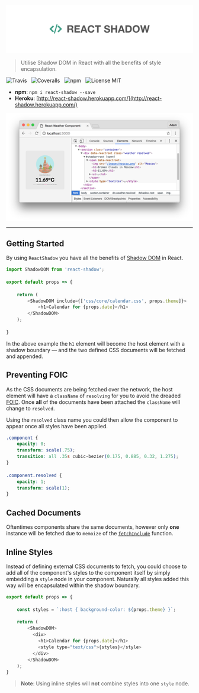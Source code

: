 ![ReactShadow](media/logo.png)

> Utilise Shadow DOM in React with all the benefits of style encapsulation.

![Travis](http://img.shields.io/travis/Wildhoney/ReactShadow.svg?style=flat-square)
&nbsp;
![Coveralls](https://img.shields.io/coveralls/Wildhoney/ReactShadow.svg?style=flat-square)
&nbsp;
![npm](http://img.shields.io/npm/v/react-shadow.svg?style=flat-square)
&nbsp;
![License MIT](https://img.shields.io/badge/license-MIT-lightgrey.svg?style=flat-square)

* **npm**: `npm i react-shadow --save`
* **Heroku**: [http://react-shadow.herokuapp.com/](http://react-shadow.herokuapp.com/)

![Screenshot](media/screenshot.png)

---

## Getting Started

By using `ReactShadow` you have all the benefits of [Shadow DOM](https://www.w3.org/TR/shadow-dom/) in React.

```javascript
import ShadowDOM from 'react-shadow';

export default props => {

    return (
        <ShadowDOM include={['css/core/calendar.css', props.theme]}>
            <h1>Calendar for {props.date}</h1>
        </ShadowDOM>
    );

}
```

In the above example the `h1` element will become the host element with a shadow boundary &mdash; and the two defined CSS documents will be fetched and appended.

## Preventing FOIC

As the CSS documents are being fetched over the network, the host element will have a `className` of `resolving` for you to avoid the dreaded [FOIC](https://en.wikipedia.org/wiki/Flash_of_unstyled_content). Once **all** of the documents have been attached the `className` will change to `resolved`.

Using the `resolved` class name you could then allow the component to appear once all styles have been applied.

```css
.component {
    opacity: 0;
    transform: scale(.75);
    transition: all .35s cubic-bezier(0.175, 0.885, 0.32, 1.275);
}

.component.resolved {
    opacity: 1;
    transform: scale(1);
}
```

## Cached Documents

Oftentimes components share the same documents, however only **one** instance will be fetched due to `memoize` of the [`fetchInclude`](https://github.com/Wildhoney/ReactShadow/blob/master/src/react-shadow.js#L34-L45) function.

## Inline Styles

Instead of defining external CSS documents to fetch, you could choose to add all of the component's styles to the component itself by simply embedding a `style` node in your component. Naturally all styles added this way will be encapsulated within the shadow boundary.

```javascript
export default props => {

    const styles = `:host { background-color: ${props.theme} }`;

    return (
        <ShadowDOM>
          <div>
            <h1>Calendar for {props.date}</h1>
            <style type="text/css">{styles}</style>
          </div>
        </ShadowDOM>
    );
}
```

> **Note**: Using inline styles will **not** combine styles into one `style` node.
